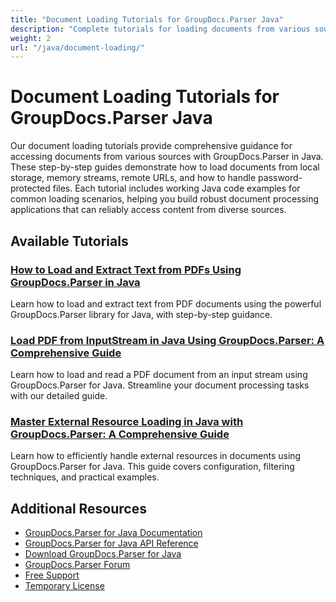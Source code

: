 ```yaml
---
title: "Document Loading Tutorials for GroupDocs.Parser Java"
description: "Complete tutorials for loading documents from various sources (local disk, stream, URL) and handling password-protected files using GroupDocs.Parser for Java."
weight: 2
url: "/java/document-loading/"
---
```


# Document Loading Tutorials for GroupDocs.Parser Java

Our document loading tutorials provide comprehensive guidance for accessing documents from various sources with GroupDocs.Parser in Java. These step-by-step guides demonstrate how to load documents from local storage, memory streams, remote URLs, and how to handle password-protected files. Each tutorial includes working Java code examples for common loading scenarios, helping you build robust document processing applications that can reliably access content from diverse sources.

## Available Tutorials

### [How to Load and Extract Text from PDFs Using GroupDocs.Parser in Java](./java-groupdocs-parser-load-pdf-document/)
Learn how to load and extract text from PDF documents using the powerful GroupDocs.Parser library for Java, with step-by-step guidance.

### [Load PDF from InputStream in Java Using GroupDocs.Parser&#58; A Comprehensive Guide](./load-pdf-stream-groupdocs-parser-java/)
Learn how to load and read a PDF document from an input stream using GroupDocs.Parser for Java. Streamline your document processing tasks with our detailed guide.

### [Master External Resource Loading in Java with GroupDocs.Parser&#58; A Comprehensive Guide](./master-groupdocs-parser-external-resources-java/)
Learn how to efficiently handle external resources in documents using GroupDocs.Parser for Java. This guide covers configuration, filtering techniques, and practical examples.

## Additional Resources

- [GroupDocs.Parser for Java Documentation](https://docs.groupdocs.com/parser/java/)
- [GroupDocs.Parser for Java API Reference](https://reference.groupdocs.com/parser/java/)
- [Download GroupDocs.Parser for Java](https://releases.groupdocs.com/parser/java/)
- [GroupDocs.Parser Forum](https://forum.groupdocs.com/c/parser)
- [Free Support](https://forum.groupdocs.com/)
- [Temporary License](https://purchase.groupdocs.com/temporary-license/)
